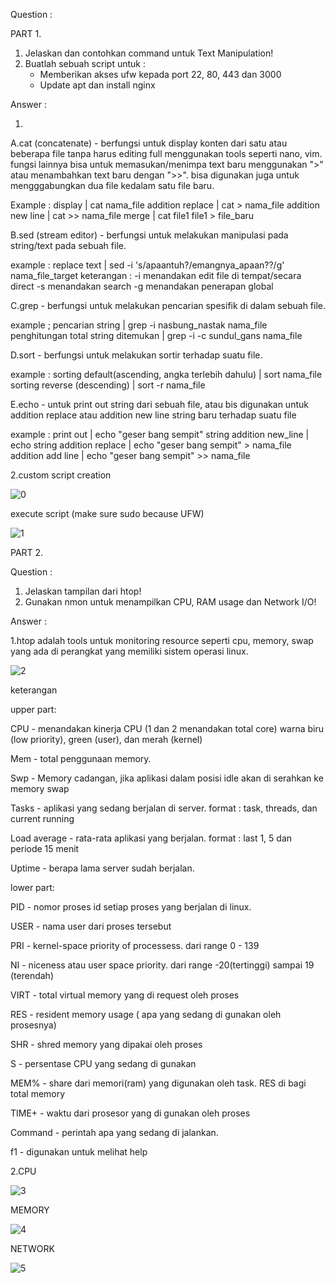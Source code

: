 Question :

PART 1.
1. Jelaskan dan contohkan command untuk Text Manipulation!
2. Buatlah sebuah script untuk :
    - Memberikan akses ufw kepada port 22, 80, 443 dan 3000
    - Update apt dan install nginx

Answer :

1.
A.cat (concatenate) - berfungsi untuk display konten dari satu atau beberapa file 
tanpa harus editing full menggunakan tools seperti nano, vim. fungsi lainnya bisa 
untuk memasukan/menimpa text baru menggunakan ">" atau menambahkan text baru dengan ">>".
bisa digunakan juga untuk mengggabungkan dua file kedalam satu file baru.

Example :
	display |  cat nama_file
	addition replace | cat > nama_file
	addition new line |  cat >> nama_file
	merge | cat file1 file1 > file_baru

B.sed (stream editor) - berfungsi untuk melakukan manipulasi pada string/text pada 
sebuah file.

example :
	replace text | sed -i 's/apaantuh?/emangnya_apaan??/g' nama_file_target
keterangan :
	 -i menandakan edit file di tempat/secara direct
	 -s menandakan search
	 -g menandakan penerapan global

C.grep - berfungsi untuk melakukan pencarian spesifik di dalam sebuah file.

example ;
	pencarian string | grep -i nasbung_nastak nama_file
	penghitungan total string ditemukan | grep -i -c sundul_gans nama_file

D.sort - berfungsi untuk melakukan sortir terhadap suatu file.

example : 
	sorting default(ascending, angka terlebih dahulu) | sort nama_file
	sorting reverse (descending) | sort -r nama_file

E.echo - untuk print out string dari sebuah file, atau bis digunakan untuk addition 
replace atau addition new line string baru terhadap suatu file

example : 
	print out | echo "geser bang sempit" string addition new_line | echo string 
	addition replace | echo "geser bang sempit" > nama_file
	addition add line | echo "geser bang sempit" >> nama_file

2.custom script creation

![0](https://user-images.githubusercontent.com/91004163/227274212-08b66322-33a3-47eb-a182-204848b640de.png)

execute script (make sure sudo because UFW)

![1](https://user-images.githubusercontent.com/91004163/227273943-4e1ff9f0-99ab-439d-88a0-5bc8525e121c.png)


PART 2.

Question : 

1. Jelaskan tampilan dari htop!
2. Gunakan nmon untuk menampilkan CPU, RAM usage dan Network I/O!

Answer :

1.htop adalah tools untuk monitoring resource seperti cpu, memory, swap yang ada di 
perangkat yang memiliki sistem operasi linux.

![2](https://user-images.githubusercontent.com/91004163/227282621-5601af1e-d562-47e6-91a8-0d3ad7e4111c.png)



keterangan

upper part:

CPU - menandakan kinerja CPU (1 dan 2 menandakan total core) warna biru 
(low priority), green (user), dan merah (kernel)

Mem - total penggunaan memory. 

Swp - Memory cadangan, jika aplikasi dalam posisi idle akan di serahkan ke 
memory swap 

Tasks - aplikasi yang sedang berjalan di server. format : task, threads, dan current 
running

Load average - rata-rata aplikasi yang berjalan. format : last 1, 5 dan periode 15 menit

Uptime - berapa lama server sudah berjalan. 

lower part:

PID - nomor proses id setiap proses yang berjalan di linux. 

USER - nama user dari proses tersebut

PRI - kernel-space priority of processess. dari range 0 - 139

NI - niceness atau user space priority. dari range -20(tertinggi) sampai 19 (terendah)

VIRT - total virtual memory yang di request oleh proses

RES - resident memory usage ( apa yang sedang di gunakan oleh prosesnya)

SHR - shred memory yang dipakai oleh proses

S - persentase CPU yang sedang di gunakan

MEM% - share dari memori(ram) yang digunakan oleh task. RES di bagi total memory

TIME+ - waktu dari prosesor yang di gunakan oleh proses

Command - perintah apa yang sedang di jalankan.

f1 - digunakan untuk melihat help


2.CPU

![3](https://user-images.githubusercontent.com/91004163/227313984-0c503f3e-d2e9-4d91-880d-c37ea2a56041.png)

MEMORY

![4](https://user-images.githubusercontent.com/91004163/227314005-4072a95e-8e72-4b97-a978-7fe99d71062e.png)



NETWORK

![5](https://user-images.githubusercontent.com/91004163/227314028-97013a11-cd66-4995-867c-b08c705b804e.png)


